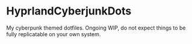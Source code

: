 # HyprlandCyberjunkDots
My cyberpunk themed dotfiles. Ongoing WIP, do not expect things to be fully replicatable on your own system.
